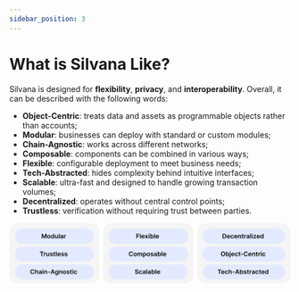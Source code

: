 ```yaml
---
sidebar_position: 3
---
```


# What is Silvana Like?

Silvana is designed for **flexibility**, **privacy**, and **interoperability**. Overall, it can be described with the following words:

* **Object-Centric**: treats data and assets as programmable objects rather than accounts;
* **Modular**: businesses can deploy with standard or custom modules;
* **Chain-Agnostic**: works across different networks;
* **Composable**: components can be combined in various ways;
* **Flexible**: configurable deployment to meet business needs;
* **Tech-Abstracted**: hides complexity behind intuitive interfaces;
* **Scalable**: ultra-fast and designed to handle growing transaction volumes;
* **Decentralized**: operates without central control points;
* **Trustless**: verification without requiring trust between parties.

![What is Silvana Like](./img/what-is-silvana-like.png)